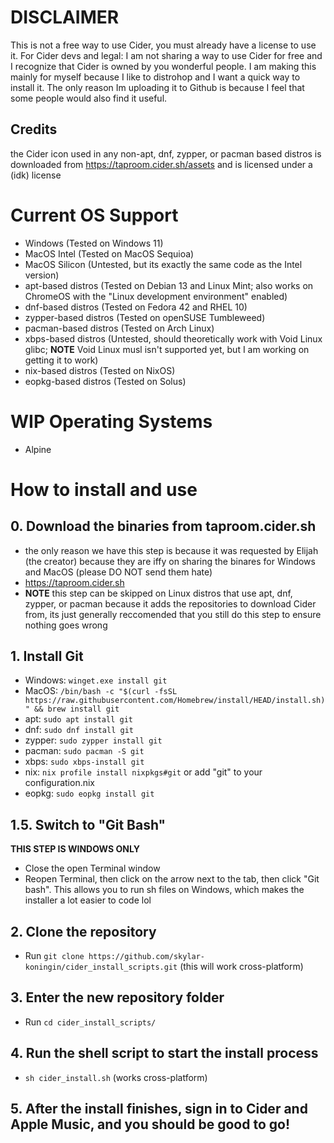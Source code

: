 # DISCLAIMER
This is not a free way to use Cider, you must already have a license to use it.
For Cider devs and legal: I am not sharing a way to use Cider for free and I recognize that Cider is owned by you wonderful people. I am making this mainly for myself because I like to distrohop and I want a quick way to install it. The only reason Im uploading it to Github is because I feel that some people would also find it useful.

## Credits
the Cider icon used in any non-apt, dnf, zypper, or pacman based distros is downloaded from https://taproom.cider.sh/assets and is licensed under a (idk) license

# Current OS Support
- Windows (Tested on Windows 11)
- MacOS Intel (Tested on MacOS Sequioa)
- MacOS Silicon (Untested, but its exactly the same code as the Intel version)
- apt-based distros (Tested on Debian 13 and Linux Mint; also works on ChromeOS with the "Linux development environment" enabled)
- dnf-based distros (Tested on Fedora 42 and RHEL 10)
- zypper-based distros (Tested on openSUSE Tumbleweed)
- pacman-based distros (Tested on Arch Linux)
- xbps-based distros (Untested, should theoretically work with Void Linux glibc; **NOTE** Void Linux musl isn't supported yet, but I am working on getting it to work)
- nix-based distros (Tested on NixOS)
- eopkg-based distros (Tested on Solus)

# WIP Operating Systems
- Alpine

# How to install and use
## 0. Download the binaries from taproom.cider.sh
- the only reason we have this step is because it was requested by Elijah (the creator) because they are iffy on sharing the binares for Windows and MacOS (please DO NOT send them hate)
- https://taproom.cider.sh
- **NOTE** this step can be skipped on Linux distros that use apt, dnf, zypper, or pacman because it adds the repositories to download Cider from, its just generally reccomended that you still do this step to ensure nothing goes wrong

## 1. Install Git
- Windows: `winget.exe install git`
- MacOS: `/bin/bash -c "$(curl -fsSL https://raw.githubusercontent.com/Homebrew/install/HEAD/install.sh)" && brew install git`
- apt: `sudo apt install git`
- dnf: `sudo dnf install git`
- zypper: `sudo zypper install git`
- pacman: `sudo pacman -S git`
- xbps: `sudo xbps-install git`
- nix: `nix profile install nixpkgs#git` or add "git" to your configuration.nix
- eopkg: `sudo eopkg install git`

## 1.5. Switch to "Git Bash"
**THIS STEP IS WINDOWS ONLY**
- Close the open Terminal window
- Reopen Terminal, then click on the arrow next to the tab, then click "Git bash". This allows you to run sh files on Windows, which makes the installer a lot easier to code lol

## 2. Clone the repository
- Run `git clone https://github.com/skylar-koningin/cider_install_scripts.git` (this will work cross-platform)

## 3. Enter the new repository folder
- Run `cd cider_install_scripts/`

## 4. Run the shell script to start the install process
- `sh cider_install.sh` (works cross-platform)

## 5. After the install finishes, sign in to Cider and Apple Music, and you should be good to go!
